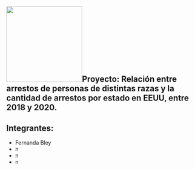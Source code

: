
## <img src="https://fcuc.cl/wp-content/uploads/2020/01/logo-puc.png" width="200">Proyecto:  Relación entre arrestos de personas de distintas razas y la cantidad de arrestos por   estado en EEUU, entre 2018 y 2020.

## Integrantes:
- Fernanda Bley
- n
- n
- n


